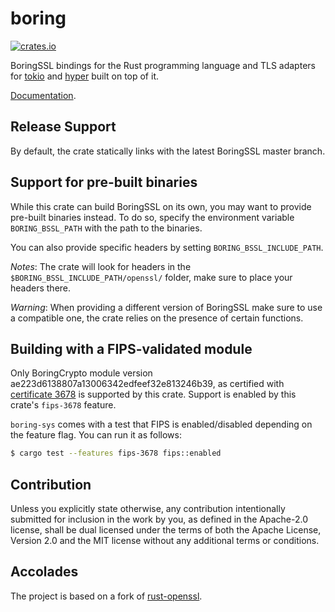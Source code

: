 # boring

[![crates.io](https://img.shields.io/crates/v/boring.svg)](https://crates.io/crates/boring)

BoringSSL bindings for the Rust programming language and TLS adapters for [tokio](https://github.com/tokio-rs/tokio)
and [hyper](https://github.com/hyperium/hyper) built on top of it.

[Documentation](https://docs.rs/boring).

## Release Support

By default, the crate statically links with the latest BoringSSL master branch.

## Support for pre-built binaries

While this crate can build BoringSSL on its own, you may want to provide pre-built binaries instead.
To do so, specify the environment variable `BORING_BSSL_PATH` with the path to the binaries.

You can also provide specific headers by setting `BORING_BSSL_INCLUDE_PATH`.

_Notes_: The crate will look for headers in the `$BORING_BSSL_INCLUDE_PATH/openssl/` folder, make sure to place your headers there.

_Warning_: When providing a different version of BoringSSL make sure to use a compatible one, the crate relies on the presence of certain functions.

## Building with a FIPS-validated module

Only BoringCrypto module version ae223d6138807a13006342edfeef32e813246b39, as
certified with [certificate
3678](https://csrc.nist.gov/projects/cryptographic-module-validation-program/certificate/3678)
is supported by this crate. Support is enabled by this crate's `fips-3678` feature.

`boring-sys` comes with a test that FIPS is enabled/disabled depending on the feature flag. You can run it as follows:
```bash
$ cargo test --features fips-3678 fips::enabled
```

## Contribution

Unless you explicitly state otherwise, any contribution intentionally
submitted for inclusion in the work by you, as defined in the Apache-2.0
license, shall be dual licensed under the terms of both the Apache License,
Version 2.0 and the MIT license without any additional terms or conditions.

## Accolades

The project is based on a fork of [rust-openssl](https://github.com/sfackler/rust-openssl).
